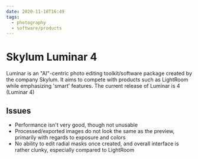 ```yaml
---
date: 2020-11-18T16:49
tags:
  - photography
  - software/products
---
```


# Skylum Luminar 4

Luminar is an "AI"-centric photo editing toolkit/software package created by the
company Skylum. It aims to compete with products such as LightRoom while
emphasizing 'smart' features. The current release of Luminar is 4 (Luminar 4)

## Issues

* Performance isn't very good, though not unusable
* Processed/exported images do not look the same as the preview, primarily with
   regards to exposure and colors
* No ability to edit radial masks once created, and overall interface is rather
   clunky, especially compared to LightRoom
